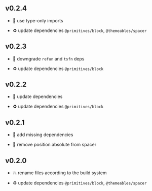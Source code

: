 ## v0.2.4

* 🐞 use type-only imports

* ♻️ update dependencies `@primitives/block`, `@themeables/spacer`

## v0.2.3

* 🐞 downgrade `refun` and `tsfn` deps

* ♻️ update dependencies `@primitives/block`

## v0.2.2

* 🐞 update dependencies

* ♻️ update dependencies `@primitives/block`

## v0.2.1

* 🐞 add missing dependencies

* 🐞 remove position absolute from spacer

## v0.2.0

* 💥 rename files according to the build system

* ♻️ update dependencies `@primitives/block`, `@themeables/spacer`
